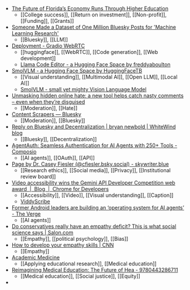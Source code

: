 - [The Future of Florida’s Economy Runs Through Higher Education](https://narratives.insidehighered.com/helios-florida-future-economy-higher-education/index.html)
	- [[College success]], [[Return on investment]], [[Non-profit]], [[Funding]], [[Grants]]
- [Someone Made a Dataset of One Million Bluesky Posts for 'Machine Learning Research'](https://www.404media.co/someone-made-a-dataset-of-one-million-bluesky-posts-for-machine-learning-research/)
	- [[Bluesky]], [[LLM]]
- [Deployment - Gradio WebRTC](https://freddyaboulton.github.io/gradio-webrtc/deployment/)
	- [[huggingface]], [[WebRTC]], [[Code generation]], [[Web development]]
	- [Llama Code Editor - a Hugging Face Space by freddyaboulton](https://huggingface.co/spaces/freddyaboulton/llama-code-editor)
- [SmolVLM - a Hugging Face Space by HuggingFaceTB](https://huggingface.co/spaces/HuggingFaceTB/SmolVLM)
	- [[Visual understanding]], [[Multimodal AI]], [[Open LLM]], [[Local AI]]
	- [SmolVLM - small yet mighty Vision Language Model](https://huggingface.co/blog/smolvlm)
- [Unmasking hidden online hate: a new tool helps catch nasty comments – even when they’re disguised](https://theconversation.com/unmasking-hidden-online-hate-a-new-tool-helps-catch-nasty-comments-even-when-theyre-disguised-244636)
	- [[Moderation]], [[Hate]]
- [Content Scrapers — Bluesky](https://bsky.app/profile/contentscrapers.bsky.social/lists/3lbqvvdsz7p2y)
	- [[Moderation]], [[Bluesky]]
- [Reply on Bluesky and Decentralization | bryan newbold | WhiteWind blog](https://whtwnd.com/bnewbold.net/3lbvbtqrg5t2t)
	- [[Bluesky]], [[Decentralization]]
- [AgentAuth: Seamless Authentication for AI Agents with 250+ Tools - Composio](https://composio.dev/agentauth/)
	- [[AI agents]], [[OAuth]], [[API]]
- [Page by Dr. Casey Fiesler (@cfiesler.bsky.social) - skywriter.blue](https://skywriter.blue/pages/cfiesler.bsky.social/post/3lbwurkbfcs2w)
	- [[Research ethics]], [[Social media]], [[Privacy]], [[Institutional review board]]
- [Video accessibility wins the Gemini API Developer Competition web award  |  Blog  |  Chrome for Developers](https://developer.chrome.com/blog/video-accessibility-gemini-competition?hl=en)
	- [[Accessibility]], [[Video]], [[Visual understanding]], [[Caption]]
	- [ViddyScribe](https://www.viddyscribe.com/)
- [Former Android leaders are building an ‘operating system for AI agents’ - The Verge](https://www.theverge.com/2024/11/27/24307525/android-leaders-dev-agents-ai-agent-operating-system-startup)
	- [[AI agents]]
- [Do conservatives really have an empathy deficit? This is what social science says | Salon.com](https://www.salon.com/2022/10/16/do-conservatives-really-have-an-empathy-deficit-this-is-what-social-science-says/?ref=theframelab.org)
	- [[Empathy]], [[political psychology]], [[Bias]]
- [How to develop your empathy skills | CNN](https://www.cnn.com/2020/06/24/health/develop-empathy-skills-wellness/index.html?ref=theframelab.org)
	- [[Empathy]]
- [Academic Medicine](https://journals.lww.com/academicmedicine/fulltext/2024/11000/what_are_we_made_for__mobilizing_medical_education.8.aspx)
	- [[Applying educational research]], [[Medical education]]
- [Reimagining Medical Education: The Future of Hea - 9780443286711](https://www.us.elsevierhealth.com/reimagining-medical-education-the-future-of-health-equity-and-social-justice-9780443286711.html)
	- [[Medical education]], [[Social justice]], [[Equity]]
-